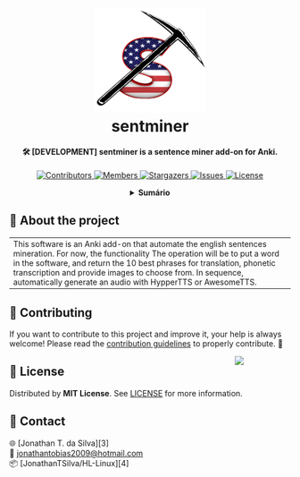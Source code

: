 <!-- PROJECT LOGO -->
<h1 align="center">
  <br>
  <a href="https://github.com/JonathanTSilva/sentminer"><img src="./sentminer/gui/icons/sentminer_logo_crop.png" alt="Logo" width="200"></a>
  <br>
  sentminer
  <br>
</h1>

<h4 align="center">
  
🛠 [DEVELOPMENT] sentminer is a sentence miner add-on for Anki.
  
</h4>

<!-- PROJECT SHIELDS -->
<p align="center">
  <a href="https://github.com/JonathanTSilva/sentminer/graphs/contributors">
    <img src="https://img.shields.io/github/contributors/JonathanTSilva/sentminer.svg?" alt="Contributors">
  </a>
  <a href="https://github.com/JonathanTSilva/sentminer/network/members">
    <img src="https://img.shields.io/github/forks/JonathanTSilva/sentminer.svg?" alt="Members">
  </a>
  <a href="https://github.com/JonathanTSilva/sentminer/stargazers">
    <img src="https://img.shields.io/github/stars/JonathanTSilva/sentminer.svg?" alt="Stargazers">
  </a>
  <a href="https://github.com/JonathanTSilva/sentminer/issues">
    <img src="https://img.shields.io/github/issues/JonathanTSilva/sentminer.svg?" alt="Issues">
  </a>
  <a href="https://github.com/JonathanTSilva/sentminer/blob/main/LICENSE">
    <img src="https://img.shields.io/github/license/JonathanTSilva/sentminer.svg?" alt="License">
  </a>
</p>

<!-- TABLE OF CONTENTS -->
<details close="close" align="center">
  <summary><b>Sumário</b></summary>
    <a href="#-sobre-o-projeto">Sobre o Projeto</a> |
    <a href="#-roadmap">Roadmap</a> |
    <a href="#-indice">Índice</a> |
    <a href="#-bibliografia">Bibliografia</a> |
    <a href="#-contribuindo">Contribuindo</a> |
    <a href="#-licença">Licença</a> |
    <a href="#-contato">Contato</a>
</details>

## 📃 About the project

<table>
  <tr>
    <td>
    This software is an Anki add-on that automate the english sentences mineration.
    For now, the functionality
    The operation will be to put a word in the software, and return the 10 best phrases for translation, phonetic transcription and provide images to choose from. In sequence, automatically generate an audio with HypperTTS or AwesomeTTS.
    </td>
  </tr>
</table>

## 🤝 Contributing

If you want to contribute to this project and improve it, your help is always welcome! Please read the [contribution guidelines][1] to properly contribute. :tada:

<!-- MIT LICENSE -->
<a href="https://github.com/JonathanTSilva/HL-Linux/blob/main/LICENSE"><img width="100px" src="https://miro.medium.com/max/886/1*C87EjxGeMPrkTuVRVWVg4w.png" align="right" /></a>

## 📝 License

Distributed by **MIT License**. See [LICENSE][2] for more information.

## 📧 Contact

:globe_with_meridians: [Jonathan T. da Silva][3] <br>
:email: jonathantobias2009@hotmail.com <br>
:package: [JonathanTSilva/HL-Linux][4]

<!-- MARKDOWN LINKS -->
<!-- SITES -->
[1]: Docs/CONTRIBUTING.md
[2]: LICENSE

<!-- IMAGES -->

